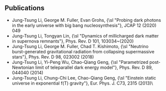 ## Publications

+ Jung-Tsung Li, George M. Fuller, Evan Grohs, {\sl "Probing dark photons in the early universe with big bang nucleosynthesis"}, JCAP 12 (2020) 049
+ Jung-Tsung Li, Tongyan Lin, {\sl "Dynamics of millicharged dark matter in supernova remnants"}, Phys. Rev. D 101, 103034~(2020)
+ Jung-Tsung Li, George M. Fuller, Chad T. Kishimoto, {\sl "Neutrino burst-generated gravitational radiation from collapsing supermassive stars"}, Phys. Rev. D 98, 023002 (2018)
+ Jung-Tsung Li, Yi-Peng Wu, Chao-Qiang Geng, {\sl "Parametrized post-Newtonian limit of teleparallel dark energy model"}, Phys. Rev. D 89, 044040 (2014)
+ Jung-Tsung Li, Chung-Chi Lee, Chao-Qiang Geng, {\sl "Einstein static universe in exponential f(T) gravity"}, Eur. Phys. J. C73, 2315 (2013)\\

